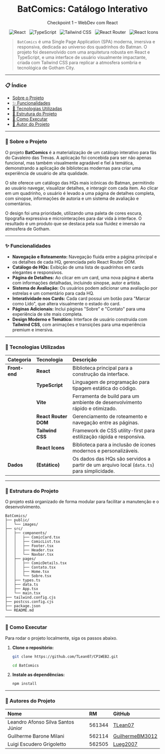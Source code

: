<h1 align="center">BatComics: Catálogo Interativo</h1>
<p align="center">Checkpoint 1 – WebDev com React</p>

<p align="center">
  <img src="https://img.shields.io/badge/Framework-React-blue.svg" alt="React">
  <img src="https://img.shields.io/badge/Linguagem-TypeScript-informational.svg" alt="TypeScript">
  <img src="https://img.shields.io/badge/Estilização-Tailwind_CSS-06B6D4.svg" alt="Tailwind CSS">
  <img src="https://img.shields.io/badge/Roteamento-React_Router-CA4245.svg" alt="React Router">
  <img src="https://img.shields.io/badge/Ícones-React_Icons-E91E63.svg" alt="React Icons">
</p>

> `BatComics` é uma Single Page Application (SPA) moderna, imersiva e responsiva, dedicada ao universo dos quadrinhos do Batman. O projeto foi desenvolvido com uma arquitetura robusta em React e TypeScript, e uma interface de usuário visualmente impactante, criada com Tailwind CSS para replicar a atmosfera sombria e tecnológica de Gotham City.

---

### 📋 Índice

- [Sobre o Projeto](#-sobre-o-projeto)
- [✨ Funcionalidades](#-funcionalidades)
- [🚀 Tecnologias Utilizadas](#-tecnologias-utilizadas)
- [📁 Estrutura do Projeto](#-estrutura-do-projeto)
- [🔧 Como Executar](#-como-executar)
- [👤 Autor do Projeto](#-autor-do-projeto)

---

### 📖 Sobre o Projeto

O projeto **BatComics** é a materialização de um catálogo interativo para fãs do Cavaleiro das Trevas. A aplicação foi concebida para ser não apenas funcional, mas também visualmente agradável e fiel à temática, demonstrando a aplicação de bibliotecas modernas para criar uma experiência de usuário de alta qualidade.

O site oferece um catálogo das HQs mais icônicas do Batman, permitindo ao usuário navegar, visualizar detalhes, e interagir com cada item. Ao clicar em um quadrinho, o usuário é levado a uma página de detalhes completa, com sinopse, informações de autoria e um sistema de avaliação e comentários.

O design foi uma prioridade, utilizando uma paleta de cores escura, tipografia expressiva e microinterações para dar vida à interface. O resultado é um produto que se destaca pela sua fluidez e imersão na atmosfera de Gotham.

---

### ✨ Funcionalidades

- **Navegação e Roteamento:** Navegação fluida entre a página principal e os detalhes de cada HQ, gerenciada pelo React Router DOM.
- **Catálogo de HQs:** Exibição de uma lista de quadrinhos em cards elegantes e responsivos.
- **Página de Detalhes:** Ao clicar em um card, uma nova página é aberta com informações detalhadas, incluindo sinopse, autor e artista.
- **Sistema de Avaliação:** Os usuários podem adicionar uma avaliação por estrelas e um comentário para cada HQ.
- **Interatividade nos Cards:** Cada card possui um botão para "Marcar como Lido", que altera visualmente o estado do card.
- **Páginas Adicionais:** Inclui páginas "Sobre" e "Contato" para uma experiência de site mais completa.
- **Design Moderno e Temático:** Interface de usuário construída com **Tailwind CSS**, com animações e transições para uma experiência premium e imersiva.

---

### 🚀 Tecnologias Utilizadas

| Categoria | Tecnologia | Descrição |
| :--- | :--- | :--- |
| **Front-end** | **React** | Biblioteca principal para a construção da interface. |
| | **TypeScript**| Linguagem de programação para tipagem estática do código. |
| | **Vite** | Ferramenta de build para um ambiente de desenvolvimento rápido e otimizado. |
| | **React Router DOM**| Gerenciamento de roteamento e navegação entre as páginas. |
| | **Tailwind CSS** | Framework de CSS utility-first para estilização rápida e responsiva. |
| | **React Icons** | Biblioteca para a inclusão de ícones modernos e personalizáveis. |
| **Dados** | **(Estático)** | Os dados das HQs são servidos a partir de um arquivo local (`data.ts`) para simplicidade. |

---

### 📁 Estrutura do Projeto

O projeto está organizado de forma modular para facilitar a manutenção e o desenvolvimento.

```
BatComics/
├── public/
│   └── images/
├── src/
│   ├── components/
│   │   ├── ComicCard.tsx
│   │   ├── ComicList.tsx
│   │   ├── Footer.tsx
│   │   ├── Header.tsx
│   │   └── Navbar.tsx
│   ├── pages/
│   │   ├── ComicDetails.tsx
│   │   ├── Contato.tsx
│   │   ├── Home.tsx
│   │   └── Sobre.tsx
│   ├── types.ts
│   ├── data.ts
│   ├── App.tsx
│   └── main.tsx
├── tailwind.config.cjs
├── postcss.config.cjs
├── package.json
└── README.md
```
---

### 🔧 Como Executar

Para rodar o projeto localmente, siga os passos abaixo.

1.  **Clone o repositório:**
    ```bash
    git clone https://github.com/TLean07/CP1WEB2.git
    ```
    ```bash
    cd BatComics
    ```

2.  **Instale as dependências:**
    ```bash
    npm install
    ```

---

### 👥 Autores do Projeto

| Nome | RM | GitHub |
| :--- | :--- | :--- |
| Leandro Afonso Silva Santos Júnior | 561344 | [TLean07](https://github.com/TLean07) |
| Guilherme Barone Milani | 562114 | [GuilhermeBM3012](https://github.com/GuilhermeBM3012) |
| Luigi Escudero Grigoletto | 562505 | [Lueg2007](https://github.com/Lueg2007) 